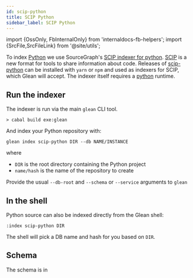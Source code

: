 ```yaml
---
id: scip-python
title: SCIP Python
sidebar_label: SCIP Python
---
```


import {OssOnly, FbInternalOnly} from 'internaldocs-fb-helpers';
import {SrcFile,SrcFileLink} from '@site/utils';

To index [Python](https://www.python.org) we use SourceGraph's [SCIP indexer for python](https://github.com/sourcegraph/scip-python). [SCIP](https://about.sourcegraph.com/blog/announcing-scip) is a new format for tools to share information about code. Releases of [scip-python](https://github.com/sourcegraph/scip-python) can be installed with `yarn` or `npm` and used as indexers for SCIP, which Glean will accept. The indexer itself requires a [python](https://www.python.org) runtime.

## Run the indexer

The indexer is run via the main `glean` CLI tool.

```
> cabal build exe:glean
```

And index your Python repository with:
```
glean index scip-python DIR --db NAME/INSTANCE
```

where

* `DIR` is the root directory containing the Python project
* `name/hash` is the name of the repository to create

Provide the usual `--db-root` and `--schema` or `--service` arguments
to `glean`

## In the shell

Python source can also be indexed directly from the Glean shell:

```
:index scip-python DIR
```

The shell will pick a DB name and hash for you based on `DIR`.

## Schema

The schema is in <SrcFile file="glean/schema/source/scip.angle" />